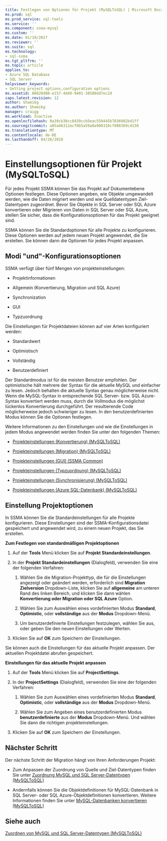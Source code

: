 ```yaml
---
title: Festlegen von Optionen für Projekt (MySQLToSQL) | Microsoft Docs
ms.prod: sql
ms.prod_service: sql-tools
ms.service: ''
ms.component: ssma-mysql
ms.custom: ''
ms.date: 01/19/2017
ms.reviewer: ''
ms.suite: sql
ms.technology:
- sql-ssma
ms.tgt_pltfrm: ''
ms.topic: article
applies_to:
- Azure SQL Database
- SQL Server
helpviewer_keywords:
- Setting project options,configuration options
ms.assetid: 08820d88-e157-4d49-9401-38580dd7ec2d
caps.latest.revision: 12
author: Shamikg
ms.author: Shamikg
manager: craigg
ms.workload: Inactive
ms.openlocfilehash: 0a39cb38cc8439ccb5eac559445b7836982b41ff
ms.sourcegitcommit: a85a46312acf8b5a59a8a900310cf088369c4150
ms.translationtype: MT
ms.contentlocale: de-DE
ms.lasthandoff: 04/26/2018
---
```

# <a name="setting-project-options-mysqltosql"></a>Einstellungsoptionen für Projekt (MySQLToSQL)
Für jedes Projekt SSMA können Sie das Projekt auf Dokumentebene Optionen festlegen. Diese Optionen angeben, wie Objekte umgewandelt werden, wie die Daten migriert werden und wie Quelldatentypen Ziel-Datentypen zugeordnet.  Bevor Sie Objekte in SQL Server oder SQL Azure konvertieren oder Migrieren von Daten in SQL Server oder SQL Azure, stellen Sie sicher, dass die Konfigurationsoptionen für das Projekt geeignet sind.  
  
SSMA können Sie die Standardoptionen für alle Projekte zu konfigurieren. Diese Optionen werden auf jedem neuen Projekt angewendet, die Sie erstellen. Sie können dann die Optionen für jedes Projekt anpassen.  
  
## <a name="configuration-options-and-modes"></a>Modi "und"-Konfigurationsoptionen  
SSMA verfügt über fünf Mengen von projekteinstellungen:  
  
-   Projektinformationen  
  
-   Allgemein (Konvertierung, Migration und SQL Azure)  
  
-   Synchronization  
  
-   GUI  
  
-   Typzuordnung  
  
Die Einstellungen für Projektdateien können auf vier Arten konfiguriert werden:  
  
-   Standardwert  
  
-   Optimistisch  
  
-   Vollständig  
  
-   Benutzerdefiniert  
  
Der Standardmodus ist für die meisten Benutzer empfohlen. Der optimistische hält mehrere der Syntax für die aktuelle MySQL und einfacher zu lesen. Jedoch behalten die aktuelle Syntax genau möglicherweise nicht. Wenn die MySQL-Syntax in entsprechende SQL Server- bzw. SQL Azure-Syntax konvertiert werden muss, durch die Vollmodus die möglichst lückenlos Konvertierung durchgeführt. Der resultierende Code möglicherweise jedoch schwieriger zu lesen. In den benutzerdefinierten Modus können Sie die Optionen festlegen.  
  
Weitere Informationen zu den Einstellungen und wie die Einstellungen in jedem Modus angewendet werden finden Sie unter den folgenden Themen:  
  
-   [Projekteinstellungen &#40;Konvertierung&#41; &#40;MySQLToSQL&#41;](../../ssma/mysql/project-settings-conversion-mysqltosql.md)  
  
-   [Projekteinstellungen &#40;Migration&#41; &#40;MySQLToSQL&#41;](../../ssma/mysql/project-settings-migration-mysqltosql.md)  
  
-   [Projekteinstellungen (GUI) (SSMA Common)](http://msdn.microsoft.com/en-us/cf06baf1-8714-48a3-95dc-781f6ca53693)  
  
-   [Projekteinstellungen &#40;Typzuordnung&#41; &#40;MySQLToSQL&#41;](../../ssma/mysql/project-settings-type-mapping-mysqltosql.md)  
  
-   [Projekteinstellungen &#40;Synchronisierung&#41; &#40;MySQLToSQL&#41;](../../ssma/mysql/project-settings-synchronization-mysqltosql.md)  
  
-   [Projekteinstellungen &#40;Azure SQL-Datenbank&#41; &#40;MySQLToSQL&#41;](../../ssma/mysql/project-settings-azure-sql-db-mysqltosql.md)  
  
## <a name="setting-project-options"></a>Einstellung Projektoptionen  
In SSMA können Sie die Standardeinstellungen für alle Projekte konfigurieren. Diese Einstellungen sind der SSMA-Konfigurationsdatei gespeichert und angewendet wird, zu einem neuen Projekt, das Sie erstellen.  
  
**Zum Festlegen von standardmäßigen Projektoptionen**  
  
1.  Auf der **Tools** Menü klicken Sie auf **Projekt Standardeinstellungen**.  
  
2.  In der **Projekt Standardeinstellungen** (Dialogfeld), verwenden Sie eine der folgenden Verfahren:  
  
    1.  Wählen Sie die Migration-Projekttyp, die für die Einstellungen angezeigt oder geändert werden, erforderlich sind **Migration Zielversion** Dropdown-Liste, klicken Sie auf **allgemeine** am unteren Rand des linken Bereich, und klicken Sie dann wählen **Konvertierung oder Migration oder SQL Azure** Option.  
  
    2.  Wählen Sie zum Auswählen eines vordefinierten Modus **Standard**, **Optimistic**, oder **vollständige** aus der **Modus** Dropdown-Menü.  
  
    3.  Um benutzerdefinierte Einstellungen festzulegen, wählen Sie aus, oder geben Sie den neuen Einstellungen oder Werten.  
  
3.  Klicken Sie auf **OK** zum Speichern der Einstellungen.  
  
Sie können auch die Einstellungen für das aktuelle Projekt anpassen. Der aktuellen Projektdatei abrufen gespeichert.  
  
**Einstellungen für das aktuelle Projekt anpassen**  
  
1.  Auf der **Tools** Menü klicken Sie auf **ProjectSettings**.  
  
2.  In der **ProjectSettings** (Dialogfeld), verwenden Sie eine der folgenden Verfahren:  
  
    1.  Wählen Sie zum Auswählen eines vordefinierten Modus **Standard**, **Optimistic**, oder **vollständige** aus der **Modus** Dropdown-Menü.  
  
    2.  Wählen Sie zum Angeben eines benutzerdefinierten Modus **benutzerdefinierte** aus der **Modus** Dropdown-Menü. Und wählen Sie dann die richtigen projekteinstellungen.  
  
3.  Klicken Sie auf **OK** zum Speichern der Einstellungen.  
  
## <a name="next-step"></a>Nächster Schritt  
Der nächste Schritt der Migration hängt von Ihren Anforderungen Projekt:  
  
-   Zum Anpassen der Zuordnung von Quelle und Ziel-Datentypen finden Sie unter [Zuordnung MySQL und SQL Server-Datentypen &#40;MySQLToSQL&#41;](../../ssma/mysql/mapping-mysql-and-sql-server-data-types-mysqltosql.md)  
  
-   Andernfalls können Sie die Objektdefinitionen für MySQL-Datenbank in SQL Server- oder SQL Azure-Objektdefinitionen konvertieren. Weitere Informationen finden Sie unter [MySQL-Datenbanken konvertieren &#40;MySQLToSQL&#41;](../../ssma/mysql/converting-mysql-databases-mysqltosql.md)  
  
## <a name="see-also"></a>Siehe auch  
[Zuordnen von MySQL und SQL Server-Datentypen &#40;MySQLToSQL&#41;](../../ssma/mysql/mapping-mysql-and-sql-server-data-types-mysqltosql.md)  
  
